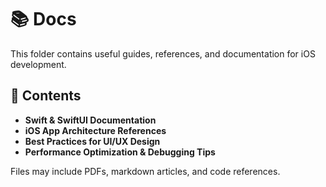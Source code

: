 # 📚 Docs  

This folder contains useful guides, references, and documentation for iOS development.  

## 📌 Contents  

- **Swift & SwiftUI Documentation**  
- **iOS App Architecture References**  
- **Best Practices for UI/UX Design**  
- **Performance Optimization & Debugging Tips**  

Files may include PDFs, markdown articles, and code references.
